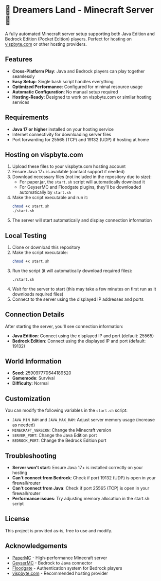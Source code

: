 # 🌟 Dreamers Land - Minecraft Server 🌟

A fully automated Minecraft server setup supporting both Java Edition and Bedrock Edition (Pocket Edition) players. Perfect for hosting on [vispbyte.com](https://vispbyte.com/) or other hosting providers.

## Features

- **Cross-Platform Play**: Java and Bedrock players can play together seamlessly
- **Easy Setup**: Single bash script handles everything
- **Optimized Performance**: Configured for minimal resource usage
- **Automatic Configuration**: No manual setup required
- **Hosting-Ready**: Designed to work on vispbyte.com or similar hosting services

## Requirements

- **Java 17 or higher** installed on your hosting service
- Internet connectivity for downloading server files
- Port forwarding for 25565 (TCP) and 19132 (UDP) if hosting at home

## Hosting on vispbyte.com

1. Upload these files to your vispbyte.com hosting account
2. Ensure Java 17+ is available (contact support if needed)
3. Download necessary files (not included in the repository due to size):
   - For paper.jar, the `start.sh` script will automatically download it
   - For GeyserMC and Floodgate plugins, they'll be downloaded automatically by `start.sh`
4. Make the script executable and run it:
   ```bash
   chmod +x start.sh
   ./start.sh
   ```
5. The server will start automatically and display connection information

## Local Testing

1. Clone or download this repository
2. Make the script executable:
   ```bash
   chmod +x start.sh
   ```
3. Run the script (it will automatically download required files):
   ```bash
   ./start.sh
   ```
4. Wait for the server to start (this may take a few minutes on first run as it downloads required files)
5. Connect to the server using the displayed IP addresses and ports

## Connection Details

After starting the server, you'll see connection information:

- **Java Edition**: Connect using the displayed IP and port (default: 25565)
- **Bedrock Edition**: Connect using the displayed IP and port (default: 19132)

## World Information

- **Seed**: 259097770644189520
- **Gamemode**: Survival
- **Difficulty**: Normal

## Customization

You can modify the following variables in the `start.sh` script:

- `JAVA_MIN_RAM` and `JAVA_MAX_RAM`: Adjust server memory usage (increase as needed)
- `MINECRAFT_VERSION`: Change the Minecraft version
- `SERVER_PORT`: Change the Java Edition port
- `BEDROCK_PORT`: Change the Bedrock Edition port

## Troubleshooting

- **Server won't start**: Ensure Java 17+ is installed correctly on your hosting
- **Can't connect from Bedrock**: Check if port 19132 (UDP) is open in your firewall/router
- **Can't connect from Java**: Check if port 25565 (TCP) is open in your firewall/router
- **Performance issues**: Try adjusting memory allocation in the start.sh script

## License

This project is provided as-is, free to use and modify.

## Acknowledgements

- [PaperMC](https://papermc.io/) - High-performance Minecraft server
- [GeyserMC](https://geysermc.org/) - Bedrock to Java connector
- [Floodgate](https://github.com/GeyserMC/Floodgate) - Authentication system for Bedrock players
- [vispbyte.com](https://vispbyte.com/) - Recommended hosting provider
